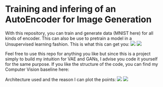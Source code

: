 # Training and infering of an AutoEncoder for Image Generation

With this repository, you can train and generate data (MNIST here) for all kinds of encoder. This can also be use to pretrain a model in a Unsupervised learning fashion.
This is what this can get you:
![](../plots/efficientnet_b0.png)
![](../plots/resnet50.png)

Feel free to use this repo for anything you like but since this is a project simply to build my intuition for VAE and GANs, I advise you code it yourself for the same purpose.
If you like the structure of the code, you can find my Computer Vision baseline here: 

Architecture used and the reason I can plot the points:
![](../plots/first_explaination.png)
![](../plots/second_explanation.png)